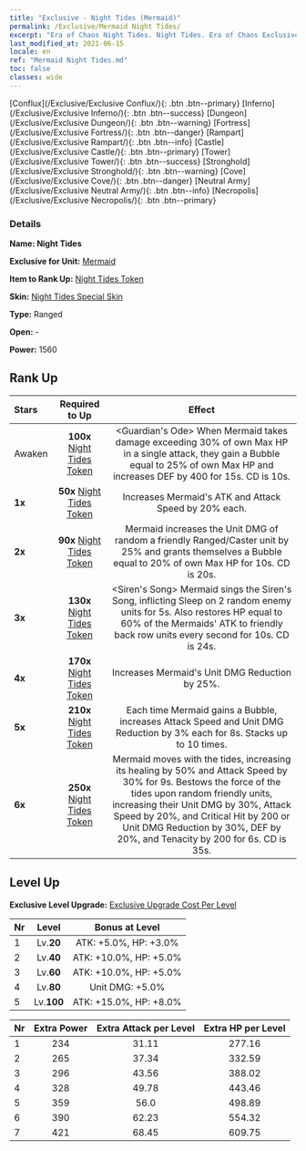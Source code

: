 ```yaml
---
title: "Exclusive - Night Tides (Mermaid)"
permalink: /Exclusive/Mermaid Night Tides/
excerpt: "Era of Chaos Night Tides. Night Tides. Era of Chaos Exclusive Night Tides. Mermaid Exclusive."
last_modified_at: 2021-06-15
locale: en
ref: "Mermaid Night Tides.md"
toc: false
classes: wide
---
```

 [Conflux](/Exclusive/Exclusive Conflux/){: .btn .btn--primary} [Inferno](/Exclusive/Exclusive Inferno/){: .btn .btn--success} [Dungeon](/Exclusive/Exclusive Dungeon/){: .btn .btn--warning} [Fortress](/Exclusive/Exclusive Fortress/){: .btn .btn--danger} [Rampart](/Exclusive/Exclusive Rampart/){: .btn .btn--info} [Castle](/Exclusive/Exclusive Castle/){: .btn .btn--primary} [Tower](/Exclusive/Exclusive Tower/){: .btn .btn--success} [Stronghold](/Exclusive/Exclusive Stronghold/){: .btn .btn--warning} [Cove](/Exclusive/Exclusive Cove/){: .btn .btn--danger} [Neutral Army](/Exclusive/Exclusive Neutral Army/){: .btn .btn--info} [Necropolis](/Exclusive/Exclusive Necropolis/){: .btn .btn--primary} 

### Details
 **Name: Night Tides** 

 **Exclusive for Unit:** [Mermaid](/units/Mermaid/) 

 **Item to Rank Up:** [Night Tides Token](/Items/con_1004/)

 **Skin:** [Night Tides Special Skin](/Items/con_672/)

 **Type:** Ranged

 **Open:** -

 **Power:** 1560

## Rank Up

  |     Stars    |  Required to Up | Effect |
  |:-------------|:---------------:|:---------------:|
  |  Awaken  | **100x** [Night Tides Token](/Items/con_1004/) | <Guardian's Ode> When Mermaid takes damage exceeding 30% of own Max HP in a single attack, they gain a Bubble equal to 25% of own Max HP and increases DEF by 400 for 15s. CD is 10s. |
  | **1x** <i class="fas fa-star"/> | **50x** [Night Tides Token](/Items/con_1004/) | Increases Mermaid's ATK and Attack Speed by 20% each. |
  | **2x** <i class="fas fa-star"/> | **90x** [Night Tides Token](/Items/con_1004/) | <Song of Aid> Mermaid increases the Unit DMG of random a friendly Ranged/Caster unit by 25% and grants themselves a Bubble equal to 20% of own Max HP for 10s. CD is 20s. |
  | **3x** <i class="fas fa-star"/> | **130x** [Night Tides Token](/Items/con_1004/) | <Siren's Song> Mermaid sings the Siren's Song, inflicting Sleep on 2 random enemy units for 5s. Also restores HP equal to 60% of the Mermaids' ATK to friendly back row units every second for 10s. CD is 24s. |
  | **4x** <i class="fas fa-star"/> | **170x** [Night Tides Token](/Items/con_1004/) | Increases Mermaid's Unit DMG Reduction by 25%. |
  | **5x** <i class="fas fa-star"/> | **210x** [Night Tides Token](/Items/con_1004/) | Each time Mermaid gains a Bubble, increases Attack Speed and Unit DMG Reduction by 3% each for 8s. Stacks up to 10 times. |
  | **6x** <i class="fas fa-star"/> | **250x** [Night Tides Token](/Items/con_1004/) | <Song of the Night Tide> Mermaid moves with the tides, increasing its healing by 50% and Attack Speed by 30% for 9s. Bestows the force of the tides upon random friendly units, increasing their Unit DMG by 30%, Attack Speed by 20%, and Critical Hit by 200 or Unit DMG Reduction by 30%, DEF by 20%, and Tenacity by 200 for 6s. CD is 35s. |


## Level Up
 **Exclusive Level Upgrade:** [Exclusive Upgrade Cost Per Level](/Exclusive/ExclusiveUpgradeCostPerLevel/)

  |  Nr  |   Level  | Bonus at Level |
  |:-----|:--------:|:--------------:|
  | 1 | Lv.**20** | ATK: +5.0%, HP: +3.0% |
  | 2 | Lv.**40** | ATK: +10.0%, HP: +5.0% |
  | 3 | Lv.**60** | ATK: +10.0%, HP: +5.0% |
  | 4 | Lv.**80** | Unit DMG: +5.0% |
  | 5 | Lv.**100** | ATK: +15.0%, HP: +8.0% |


  |  Nr  |  Extra Power | Extra Attack per Level | Extra HP per Level |
  |:-----|:--------:|:--------:|:--------:|
  | 1 | 234 | 31.11 | 277.16 |
  | 2 | 265 | 37.34 | 332.59 |
  | 3 | 296 | 43.56 | 388.02 |
  | 4 | 328 | 49.78 | 443.46 |
  | 5 | 359 | 56.0 | 498.89 |
  | 6 | 390 | 62.23 | 554.32 |
  | 7 | 421 | 68.45 | 609.75 |


